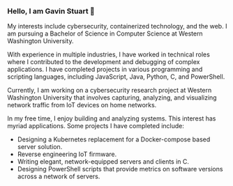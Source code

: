 ### Hello, I am Gavin Stuart 👋

My interests include cybersecurity, containerized technology, and the web. I am pursuing a Bachelor of Science in Computer Science at Western Washington University. 

With experience in multiple industries, I have worked in technical roles where I contributed to the development and debugging of complex applications. I have completed projects in various programming and scripting languages, including JavaScript, Java, Python, C, and PowerShell.

Currently, I am working on a cybersecurity research project at Western Washington University that involves capturing, analyzing, and visualizing network traffic from IoT devices on home networks.

In my free time, I enjoy building and analyzing systems. This interest has myriad applications. Some projects I have completed include:
* Designing a Kubernetes replacement for a Docker-compose based server solution.
* Reverse engineering IoT firmware.
* Writing elegant, network-equipped servers and clients in C.
* Designing PowerShell scripts that provide metrics on software versions across a network of servers.
